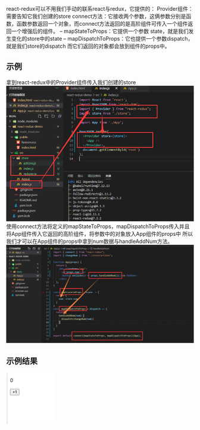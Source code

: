 react-redux可以不用我们手动的联系react与redux，它提供的：
Provider组件：需要告知它我们创建的store
connect方法：它接收两个参数，这俩参数分别是函数，函数参数返回一个对象，而connect方法返回的是高阶组件可传入一个组件返回一个增强后的组件。
– mapStateToProps：它提供一个参数 state，就是我们发生变化的store中的state
– mapDispatchToProps：它也提供一个参数dispatch，就是我们store的dispatch
而它们返回的对象都会放到组件的props中。
## 示例
拿到react-redux中的Provider组件传入我们创建的store
![](assets/【react-redux】基本使用/1.png)
使用connect方法将定义的mapStateToProps，mapDispatchToProps传入并且将App组件传入它返回的高阶组件，将参数中的对象放入App组件的props中
所以我们才可以在App组件的props中拿到num数据与handleAddNum方法。
![](assets/【react-redux】基本使用/2.png)
## 示例结果
![](assets/【react-redux】基本使用/3.gif)
